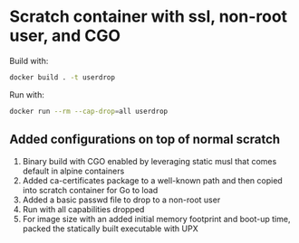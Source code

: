 # Scratch container with ssl, non-root user, and CGO

Build with:

```bash
docker build . -t userdrop
```

Run with:

```bash
docker run --rm --cap-drop=all userdrop
```

## Added configurations on top of normal scratch

1. Binary build with CGO enabled by leveraging static musl that comes default in alpine containers
2. Added ca-certificates package to a well-known path and then copied into scratch container for Go to load
3. Added a basic passwd file to drop to a non-root user
4. Run with all capabilities dropped
5. For image size with an added initial memory footprint and boot-up time, packed the statically built executable with UPX